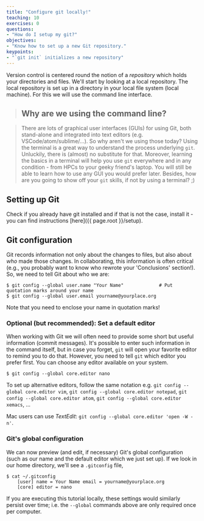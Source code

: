 ```yaml
---
title: "Configure git locally!"
teaching: 10
exercises: 0
questions:
- "How do I setup my git?"
objectives:
- "Know how to set up a new Git repository."
keypoints:
- "`git init` initializes a new repository"
---
```


Version control is centered round the notion of a *repository* which holds your
directories and files. We'll start by looking at a local repository. The local
repository is set up in a directory in your local file system (local machine).
For this we will use the command line interface.

> ## Why are we using the command line?

> There are lots of graphical user interfaces (GUIs) for using Git, both stand-alone and integrated into text editors (e.g. VSCode/atom/sublime/...).
> So why aren't we using those today?
> Using the terminal is a great way to understand the process underlying `git`.
> Unluckily, there is (almost) no substitute for that. Moreover, learning the basics in a terminal will help you use `git` everywhere and in any condition - from HPCs to your geeky friend's laptop. You will still be able to learn how to use any GUI you would prefer later.
> Besides, how are you going to show off your `git` skills, if not by using a terminal? ;)

## Setting up Git

Check if you already have git installed and if that is not the case, install it - you can find instructions [here]({{ page.root }}/setup).

## Git configuration

Git records information not only about the changes to files,
but also about _who_ made those changes.
In collaborating, this information is often critical
(e.g., you probably want to know who rewrote your 'Conclusions' section!).
So, we need to tell Git about who we are:

```
$ git config --global user.name "Your Name" 			# Put quotation marks around your name
$ git config --global user.email yourname@yourplace.org
```

Note that you need to enclose your name in quotation marks!

### Optional (but recommended): Set a default editor

When working with Git we will often need to provide some short but useful information (commit messages).
It's possible to enter such information in the command itself, but in case you forget, `git` will open your favorite editor to remind you to do that.
However, you need to tell `git` which editor you prefer first. 
You can choose any editor available on your system.

```
$ git config --global core.editor nano
```

To set up alternative editors, follow the same notation e.g.
`git config --global core.editor vim`, `git config --global core.editor notepad`, `git config --global core.editor atom`,
`git config --global core.editor xemacs`, ...

Mac users can use *TextEdit*: `git config --global core.editor 'open -W -n'`.

### Git's global configuration

We can now preview (and edit, if necessary) Git's global configuration (such as
our name and the default editor which we just set up). If we look in our home
directory, we'll see a `.gitconfig` file,

```
$ cat ~/.gitconfig
    [user] name = Your Name email = yourname@yourplace.org
    [core] editor = nano
```

If you are executing this tutorial locally, these settings would similarly persist over time;
i.e. the `--global` commands above are only required once per computer.

